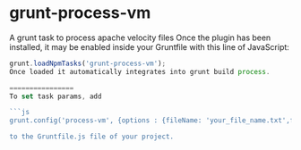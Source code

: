 grunt-process-vm
================

A grunt task to process apache velocity files
Once the plugin has been installed, it may be enabled inside your Gruntfile with this line of JavaScript:

```js
grunt.loadNpmTasks('grunt-process-vm');
Once loaded it automatically integrates into grunt build process.

================
To set task params, add

```js
grunt.config('process-vm', {options : {fileName: 'your_file_name.txt',fileContent: 'your file content'}});

to the Gruntfile.js file of your project.